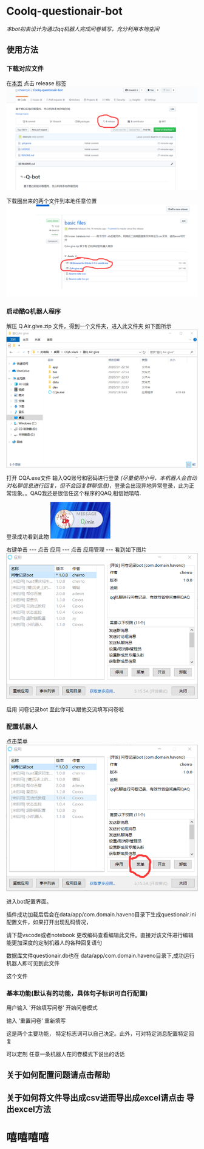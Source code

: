 # Coolq-questionair-bot

*本bot初衷设计为通过qq机器人完成问卷填写，充分利用本地空间*

## 使用方法

### 下载对应文件

在[本页](https://github.com/cheerryio/Coolq-questionair-bott) 点击 release 标签 ![图片加载出错](pics/1.png)

下载圈出来的两个文件到本地任意位置 ![图片加载出错](pics/2.png)

### 启动酷Q机器人程序

解压 Q.Air.give.zip 文件，得到一个文件夹，进入此文件夹 如下图所示 ![图片加载出错](pics/3.png)

打开 CQA.exe文件 输入QQ账号和密码进行登录 *(尽量使用小号，本机器人会自动对私聊信息进行回复，但不会回复群聊信息)*，登录会出现异地异常登录，此为正常现象。。QAQ我还是很信任这个程序的QAQ,相信她嘻嘻. 

登录成功看到此物 ![图片加载失败](pics/4.png)

右键单击 --- 点击 应用 --- 点击 应用管理 --- 看到如下图片 ![图片加载错误](pics/5.png)

启用  问卷记录bot  至此你可以跟他交流填写问卷啦



### 配置机器人

点击菜单![图片加载错误](pics/6.png)

进入bot配置界面。

插件成功加载后后会在data/app/com.domain.haveno目录下生成questionair.ini配置文件，如果打开出现乱码情况，

请下载vscode或者notebook 更改编码查看编辑此文件。直接对该文件进行编辑能更加深度的定制机器人的各种回复语句



数据库文件questionair.db也在 data/app/com.domain.haveno目录下,成功运行机器人即可见到此文件

这个文件



### 基本功能(默认有的功能，具体句子标识可自行配置)

用户输入 '开始填写问卷' 开始问卷模式

输入 '重置问卷' 重新填写

这是两个主要功能， 特定标志词可以自己决定。此外，可对特定消息配置特定回复

可以定制 任意一条机器人在问卷模式下说出的话话



## 关于如何配置问题请点击帮助

## 关于如何将文件导出成csv进而导出成excel请点击 导出excel方法

# 嘻嘻嘻嘻